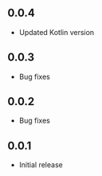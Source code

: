 ## 0.0.4
* Updated Kotlin version

## 0.0.3
* Bug fixes

## 0.0.2
* Bug fixes

## 0.0.1

* Initial release
